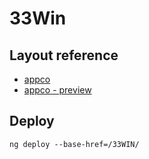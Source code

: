 # 33Win

## Layout reference

- [appco](https://colorlib.com/wp/template/appco/)
- [appco - preview](https://preview.colorlib.com/#appco)

## Deploy

```
ng deploy --base-href=/33WIN/
```
